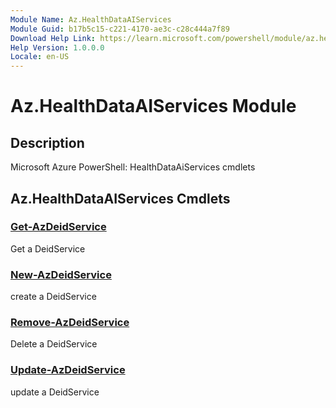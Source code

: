 ```yaml
---
Module Name: Az.HealthDataAIServices
Module Guid: b17b5c15-c221-4170-ae3c-c28c444a7f89
Download Help Link: https://learn.microsoft.com/powershell/module/az.healthdataaiservices
Help Version: 1.0.0.0
Locale: en-US
---
```


# Az.HealthDataAIServices Module
## Description
Microsoft Azure PowerShell: HealthDataAiServices cmdlets

## Az.HealthDataAIServices Cmdlets
### [Get-AzDeidService](Get-AzDeidService.md)
Get a DeidService

### [New-AzDeidService](New-AzDeidService.md)
create a DeidService

### [Remove-AzDeidService](Remove-AzDeidService.md)
Delete a DeidService

### [Update-AzDeidService](Update-AzDeidService.md)
update a DeidService

